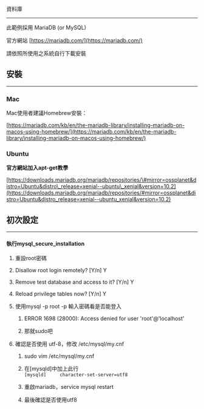 資料庫

---

此範例採用 MariaDB \(or MySQL\)

官方網站 [https://mariadb.com/](https://mariadb.com/)

請依照所使用之系統自行下載安裝

## 安裝

---

### Mac

Mac使用者建議Homebrew安裝：

[https://mariadb.com/kb/en/the-mariadb-library/installing-mariadb-on-macos-using-homebrew/](https://mariadb.com/kb/en/the-mariadb-library/installing-mariadb-on-macos-using-homebrew/)

### Ubuntu

**官方網站加入apt-get教學**

[https://downloads.mariadb.org/mariadb/repositories/\#mirror=ossplanet&distro=Ubuntu&distro\_release=xenial--ubuntu\_xenial&version=10.2](https://downloads.mariadb.org/mariadb/repositories/#mirror=ossplanet&distro=Ubuntu&distro_release=xenial--ubuntu_xenial&version=10.2)

## 初次設定

---

#### 執行mysql\_secure\_installation

1. 重設root密碼

2. Disallow root login remotely? \[Y/n\] Y

3. Remove test database and access to it? \[Y/n\] Y

4. Reload privilege tables now? \[Y/n\] Y

5. 使用mysql -p root -p 輸入密碼看是否能登入

   1. ERROR 1698 \(28000\): Access denied for user 'root'@'localhost'

   2. 那就sudo吧

6. 確認是否使用 utf-8，修改 /etc/mysql/my.cnf

   1. sudo vim /etc/mysql/my.cnf

   2. 在\[mysqld\]中加上此行  
      `[mysqld]    
      character-set-server=utf8`

   3. 重啟mariadb，service mysql restart

   4. 最後確認是否使用utf8

#### 



